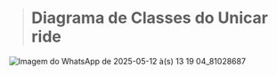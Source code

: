 > # Diagrama de Classes do Unicar ride
> 
![Imagem do WhatsApp de 2025-05-12 à(s) 13 19 04_81028687](https://github.com/user-attachments/assets/1027197e-17b2-42de-a4b3-95b437ac281d)
